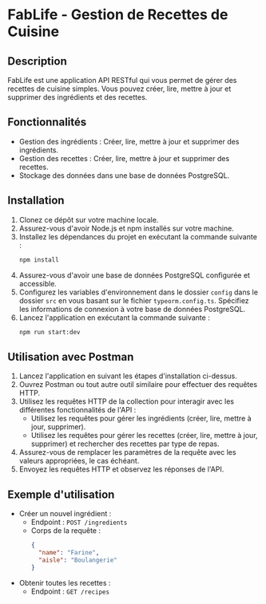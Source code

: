 # FabLife - Gestion de Recettes de Cuisine

## Description

FabLife est une application API RESTful qui vous permet de gérer des recettes de cuisine simples. Vous pouvez créer, lire, mettre à jour et supprimer des ingrédients et des recettes.

## Fonctionnalités

- Gestion des ingrédients : Créer, lire, mettre à jour et supprimer des ingrédients.
- Gestion des recettes : Créer, lire, mettre à jour et supprimer des recettes.
- Stockage des données dans une base de données PostgreSQL.

## Installation

1. Clonez ce dépôt sur votre machine locale.
2. Assurez-vous d'avoir Node.js et npm installés sur votre machine.
3. Installez les dépendances du projet en exécutant la commande suivante :
   ```bash
   npm install
   ```
4. Assurez-vous d'avoir une base de données PostgreSQL configurée et accessible.
5. Configurez les variables d'environnement dans le dossier `config` dans le dossier `src` en vous basant sur le fichier `typeorm.config.ts`. Spécifiez les informations de connexion à votre base de données PostgreSQL.
6. Lancez l'application en exécutant la commande suivante :
   ```bash
   npm run start:dev
   ```

## Utilisation avec Postman

1. Lancez l'application en suivant les étapes d'installation ci-dessus.
2. Ouvrez Postman ou tout autre outil similaire pour effectuer des requêtes HTTP.
3. Utilisez les requêtes HTTP de la collection pour interagir avec les différentes fonctionnalités de l'API :
   - Utilisez les requêtes pour gérer les ingrédients (créer, lire, mettre à jour, supprimer).
   - Utilisez les requêtes pour gérer les recettes (créer, lire, mettre à jour, supprimer) et rechercher des recettes par type de repas.
4. Assurez-vous de remplacer les paramètres de la requête avec les valeurs appropriées, le cas échéant.
5. Envoyez les requêtes HTTP et observez les réponses de l'API.

## Exemple d'utilisation

- Créer un nouvel ingrédient :
  - Endpoint : `POST /ingredients`
  - Corps de la requête :
    ```json
    {
      "name": "Farine",
      "aisle": "Boulangerie"
    }
    ```
- Obtenir toutes les recettes :
  - Endpoint : `GET /recipes`
